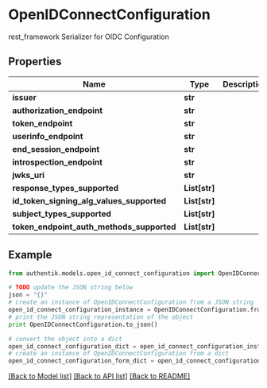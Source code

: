 # OpenIDConnectConfiguration

rest_framework Serializer for OIDC Configuration

## Properties
Name | Type | Description | Notes
------------ | ------------- | ------------- | -------------
**issuer** | **str** |  | 
**authorization_endpoint** | **str** |  | 
**token_endpoint** | **str** |  | 
**userinfo_endpoint** | **str** |  | 
**end_session_endpoint** | **str** |  | 
**introspection_endpoint** | **str** |  | 
**jwks_uri** | **str** |  | 
**response_types_supported** | **List[str]** |  | 
**id_token_signing_alg_values_supported** | **List[str]** |  | 
**subject_types_supported** | **List[str]** |  | 
**token_endpoint_auth_methods_supported** | **List[str]** |  | 

## Example

```python
from authentik.models.open_id_connect_configuration import OpenIDConnectConfiguration

# TODO update the JSON string below
json = "{}"
# create an instance of OpenIDConnectConfiguration from a JSON string
open_id_connect_configuration_instance = OpenIDConnectConfiguration.from_json(json)
# print the JSON string representation of the object
print OpenIDConnectConfiguration.to_json()

# convert the object into a dict
open_id_connect_configuration_dict = open_id_connect_configuration_instance.to_dict()
# create an instance of OpenIDConnectConfiguration from a dict
open_id_connect_configuration_form_dict = open_id_connect_configuration.from_dict(open_id_connect_configuration_dict)
```
[[Back to Model list]](../README.md#documentation-for-models) [[Back to API list]](../README.md#documentation-for-api-endpoints) [[Back to README]](../README.md)


